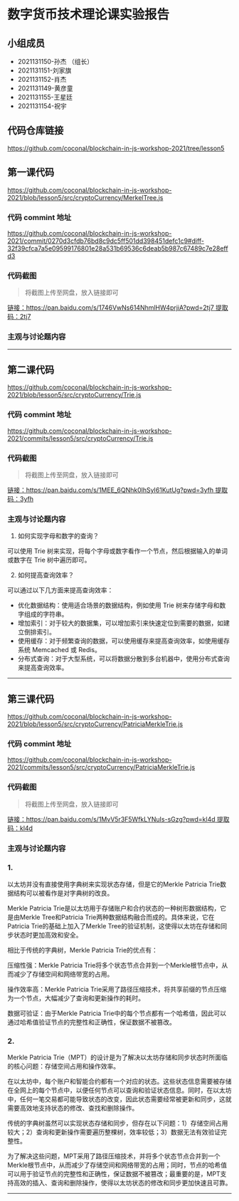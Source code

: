 # 数字货币技术理论课实验报告

## 小组成员

- 2021131150-孙杰 （组长）
- 2021131151-刘家旗
- 2021131152-肖杰
- 2021131149-黄彦童
- 2021131155-王星廷
- 2021131154-祝宇


## 代码仓库链接

https://github.com/coconal/blockchain-in-js-workshop-2021/tree/lesson5


## 第一课代码
https://github.com/coconal/blockchain-in-js-workshop-2021/blob/lesson5/src/cryptoCurrency/MerkelTree.js

### 代码 commint 地址

https://github.com/coconal/blockchain-in-js-workshop-2021/commit/0270d3cfdb76bd8c9dc5ff501dd398451defc1c9#diff-32f39cfca7a5e09599176801e28a531b69536c6deab5b987c67489c7e28effd3

### 代码截图

> 将截图上传至网盘，放入链接即可

[链接：https://pan.baidu.com/s/1746VwNs614NhmlHW4prjiA?pwd=2tj7
提取码：2tj7](链接)


### 主观与讨论题内容

---



## 第二课代码
https://github.com/coconal/blockchain-in-js-workshop-2021/blob/lesson5/src/cryptoCurrency/Trie.js

### 代码 commint 地址

https://github.com/coconal/blockchain-in-js-workshop-2021/commits/lesson5/src/cryptoCurrency/Trie.js

### 代码截图

> 将截图上传至网盘，放入链接即可

[链接：https://pan.baidu.com/s/1MEE_6QNhk0lhSyI61KutUg?pwd=3yfh
提取码：3yfh](链接)


### 主观与讨论题内容
1. 如何实现字母和数字的查询？

可以使用 Trie 树来实现，将每个字母或数字看作一个节点，然后根据输入的单词或数字在 Trie 树中遍历即可。

2. 如何提高查询效率？

可以通过以下几方面来提高查询效率：

- 优化数据结构：使用适合场景的数据结构，例如使用 Trie 树来存储字母和数字组成的字符串。
- 增加索引：对于较大的数据集，可以增加索引来快速定位到需要的数据，如建立倒排索引。
- 使用缓存：对于频繁查询的数据，可以使用缓存来提高查询效率，如使用缓存系统 Memcached 或 Redis。
- 分布式查询：对于大型系统，可以将数据分散到多台机器中，使用分布式查询来提高查询效率。

---


## 第三课代码
https://github.com/coconal/blockchain-in-js-workshop-2021/blob/lesson5/src/cryptoCurrency/PatriciaMerkleTrie.js

### 代码 commint 地址

https://github.com/coconal/blockchain-in-js-workshop-2021/commits/lesson5/src/cryptoCurrency/PatriciaMerkleTrie.js

### 代码截图

> 将截图上传至网盘，放入链接即可

[链接：https://pan.baidu.com/s/1MvV5r3F5WfkLYNuIs-sGzg?pwd=kl4d
提取码：kl4d](链接)


### 主观与讨论题内容
### **1.**    
以太坊并没有直接使用字典树来实现状态存储，但是它的Merkle Patricia Trie数据结构可以被看作是对字典树的改良。

Merkle Patricia Trie是以太坊用于存储账户和合约状态的一种树形数据结构，它是由Merkle Tree和Patricia Trie两种数据结构融合而成的。具体来说，它在Patricia Trie的基础上加入了Merkle Tree的验证机制，这使得以太坊在存储和同步状态时更加高效和安全。

相比于传统的字典树，Merkle Patricia Trie的优点有：

压缩性强：Merkle Patricia Trie将多个状态节点合并到一个Merkle根节点中，从而减少了存储空间和网络带宽的占用。

操作效率高：Merkle Patricia Trie采用了路径压缩技术，将共享前缀的节点压缩为一个节点，大幅减少了查询和更新操作的耗时。

数据可验证：由于Merkle Patricia Trie中的每个节点都有一个哈希值，因此可以通过哈希值验证节点的完整性和正确性，保证数据不被篡改。

### **2.**       

Merkle Patricia Trie（MPT）的设计是为了解决以太坊存储和同步状态时所面临的核心问题：存储空间占用和操作效率。

在以太坊中，每个账户和智能合约都有一个对应的状态。这些状态信息需要被存储在全网上的每个节点中，以便任何节点可以查询和验证状态信息。同时，在以太坊中，任何一笔交易都可能导致状态的改变，因此状态需要经常被更新和同步，这就需要高效地支持状态的修改、查找和删除操作。

传统的字典树虽然可以实现状态存储和同步，但存在以下问题：1）存储空间占用较大；2）查询和更新操作需要遍历整棵树，效率较低；3）数据无法有效验证完整性。

为了解决这些问题，MPT采用了路径压缩技术，并将多个状态节点合并到一个Merkle根节点中，从而减少了存储空间和网络带宽的占用；同时，节点的哈希值可以用于验证节点的完整性和正确性，保证数据不被篡改；最重要的是，MPT支持高效的插入、查询和删除操作，使得以太坊状态的修改和同步更加快速且可靠。


---
